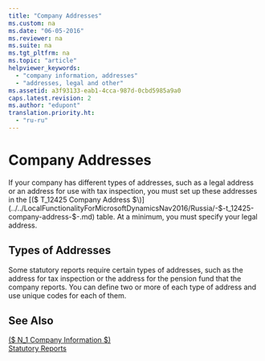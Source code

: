 ```yaml
---
title: "Company Addresses"
ms.custom: na
ms.date: "06-05-2016"
ms.reviewer: na
ms.suite: na
ms.tgt_pltfrm: na
ms.topic: "article"
helpviewer_keywords: 
  - "company information, addresses"
  - "addresses, legal and other"
ms.assetid: a3f93133-eab1-4cca-987d-0cbd5985a9a0
caps.latest.revision: 2
ms.author: "edupont"
translation.priority.ht: 
  - "ru-ru"
---
```

# Company Addresses
If your company has different types of addresses, such as a legal address or an address for use with tax inspection, you must set up these addresses in the [\($ T\_12425 Company Address $\)](../../LocalFunctionalityForMicrosoftDynamicsNav2016/Russia/-$-t_12425-company-address-$-.md) table. At a minimum, you must specify your legal address.  
  
## Types of Addresses  
 Some statutory reports require certain types of addresses, such as the address for tax inspection or the address for the pension fund that the company reports. You can define two or more of each type of address and use unique codes for each of them.  
  
## See Also  
 [\($ N\_1 Company Information $\)](assetId:///45c9cfb7-ca1f-4323-99cd-9360a5631648)   
 [Statutory Reports](../../LocalFunctionalityForMicrosoftDynamicsNav2016/Russia/statutory-reports.md)